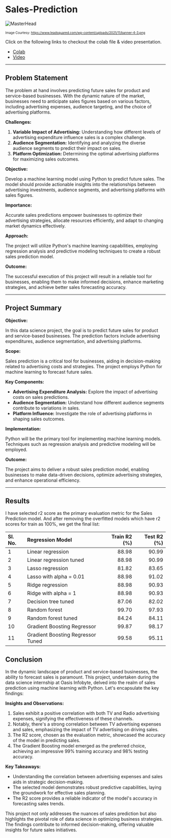 # Sales-Prediction

![MasterHead](https://www.leadsquared.com/wp-content/uploads/2021/11/banner-4-3.png)

<font size="1">Image Courtesy: https://www.leadsquared.com/wp-content/uploads/2021/11/banner-4-3.png</font>

Click on the following links to checkout the colab file & video presentation.
- [Colab](https://colab.research.google.com/drive/1tAExhdHCE15A-lX0LYLsWCQT0Y0qbHZY?usp=sharing)
- [Video](https://drive.google.com/file/d/1v1dNz0WB5ykNDCO4PsN2xP272mWv3Q25/view?usp=sharing)


---

## Problem Statement

The problem at hand involves predicting future sales for product and service-based businesses. With the dynamic nature of the market, businesses need to anticipate sales figures based on various factors, including advertising expenses, audience targeting, and the choice of advertising platforms.

**Challenges:**

1. **Variable Impact of Advertising:** Understanding how different levels of advertising expenditure influence sales is a complex challenge.
2. **Audience Segmentation:** Identifying and analyzing the diverse audience segments to predict their impact on sales.
3. **Platform Optimization:** Determining the optimal advertising platforms for maximizing sales outcomes.

**Objective:**

Develop a machine learning model using Python to predict future sales. The model should provide actionable insights into the relationships between advertising investments, audience segments, and advertising platforms with sales figures.

**Importance:**

Accurate sales predictions empower businesses to optimize their advertising strategies, allocate resources efficiently, and adapt to changing market dynamics effectively.

**Approach:**

The project will utilize Python's machine learning capabilities, employing regression analysis and predictive modeling techniques to create a robust sales prediction model.

**Outcome:**

The successful execution of this project will result in a reliable tool for businesses, enabling them to make informed decisions, enhance marketing strategies, and achieve better sales forecasting accuracy.

---

## Project Summary

**Objective:**

In this data science project, the goal is to predict future sales for product and service-based businesses. The prediction factors include advertising expenditures, audience segmentation, and advertising platforms.

**Scope:**

Sales prediction is a critical tool for businesses, aiding in decision-making related to advertising costs and strategies. The project employs Python for machine learning to forecast future sales.

**Key Components:**

- **Advertising Expenditure Analysis:** Explore the impact of advertising costs on sales predictions.
- **Audience Segmentation:** Understand how different audience segments contribute to variations in sales.
- **Platform Influence:** Investigate the role of advertising platforms in shaping sales outcomes.

**Implementation:**

Python will be the primary tool for implementing machine learning models. Techniques such as regression analysis and predictive modeling will be employed.

**Outcome:**

The project aims to deliver a robust sales prediction model, enabling businesses to make data-driven decisions, optimize advertising strategies, and enhance operational efficiency.

---

## Results

I have selected r2 score as the primary evaluation metric for the Sales Prediction model. And after removing the overfitted models which have r2 scores for train as 100%, we get the final list:

| Sl. No. | Regression Model      |   Train R2 (%) |   Test R2 (%) |
|:--------|:--------------------------|---------------:|--------------:|
|    1    | Linear regression       |       88.98  |      90.99 |
|    2    | Linear regression tuned       |       88.98  |      90.99 |
|    3    | Lasso regression               |       81.82 |      83.65 |
|    4    | Lasso with alpha = 0.01         |       88.98 |      91.02 |
|    5    | Ridge regression         |       88.98 |      90.93 |
|    6    | Ridge with alpha = 1         |       88.98 |      90.93 |
|    7    | Decision tree tuned         |       87.06 |      82.02 |
|    8    | Random forest         |       99.70 |      97.93 |
|    9    | Random forest tuned         |       84.24 |      84.11 |
|    10    | Gradient Boosting Regressor         |       99.87 |      98.17 |
|    11    | Gradient Boosting Regressor Tuned         |       99.58 |      95.11 |

## Conclusion

In the dynamic landscape of product and service-based businesses, the ability to forecast sales is paramount. This project, undertaken during the data science internship at Oasis Infobyte, delved into the realm of sales prediction using machine learning with Python. Let's encapsulate the key findings:

**Insights and Observations:**

1. Sales exhibit a positive correlation with both TV and Radio advertising expenses, signifying the effectiveness of these channels.
2. Notably, there's a strong correlation between TV advertising expenses and sales, emphasizing the impact of TV advertising on driving sales.
3. The R2 score, chosen as the evaluation metric, showcased the accuracy of the model in predicting sales.
4. The Gradient Boosting model emerged as the preferred choice, achieving an impressive 99% training accuracy and 98% testing accuracy.

**Key Takeaways:**

- Understanding the correlation between advertising expenses and sales aids in strategic decision-making.
- The selected model demonstrates robust predictive capabilities, laying the groundwork for effective sales planning.
- The R2 score provides a reliable indicator of the model's accuracy in forecasting sales trends.

This project not only addresses the nuances of sales prediction but also highlights the pivotal role of data science in optimizing business strategies. The findings contribute to informed decision-making, offering valuable insights for future sales initiatives.
